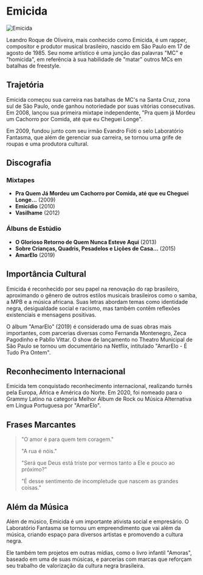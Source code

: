 # Emicida

![Emicida](https://upload.wikimedia.org/wikipedia/commons/8/85/Emicida_in_2016.jpg)

Leandro Roque de Oliveira, mais conhecido como Emicida, é um rapper, compositor e produtor musical brasileiro, nascido em São Paulo em 17 de agosto de 1985. Seu nome artístico é uma junção das palavras "MC" e "homicida", em referência à sua habilidade de "matar" outros MCs em batalhas de freestyle.

## Trajetória

Emicida começou sua carreira nas batalhas de MC's na Santa Cruz, zona sul de São Paulo, onde ganhou notoriedade por suas vitórias consecutivas. Em 2008, lançou sua primeira mixtape independente, "Pra quem já Mordeu um Cachorro por Comida, até que eu Cheguei Longe".

Em 2009, fundou junto com seu irmão Evandro Fióti o selo Laboratório Fantasma, que além de gerenciar sua carreira, se tornou uma grife de roupas e uma produtora cultural.

## Discografia

### Mixtapes
- **Pra Quem Já Mordeu um Cachorro por Comida, até que eu Cheguei Longe...** (2009)
- **Emicídio** (2010)
- **Vasilhame** (2012)

### Álbuns de Estúdio
- **O Glorioso Retorno de Quem Nunca Esteve Aqui** (2013)
- **Sobre Crianças, Quadris, Pesadelos e Lições de Casa...** (2015)
- **AmarElo** (2019)

## Importância Cultural

Emicida é reconhecido por seu papel na renovação do rap brasileiro, aproximando o gênero de outros estilos musicais brasileiros como o samba, a MPB e a música africana. Suas letras abordam temas como identidade negra, desigualdade social e racismo, mas também contêm reflexões existenciais e mensagens positivas.

O álbum "AmarElo" (2019) é considerado uma de suas obras mais importantes, com parcerias diversas como Fernanda Montenegro, Zeca Pagodinho e Pabllo Vittar. O show de lançamento no Theatro Municipal de São Paulo se tornou um documentário na Netflix, intitulado "AmarElo - É Tudo Pra Ontem".

## Reconhecimento Internacional

Emicida tem conquistado reconhecimento internacional, realizando turnês pela Europa, África e América do Norte. Em 2020, foi nomeado para o Grammy Latino na categoria Melhor Álbum de Rock ou Música Alternativa em Língua Portuguesa por "AmarElo".

## Frases Marcantes

> "O amor é para quem tem coragem."
> 
> "A rua é nóis."
> 
> "Será que Deus está triste por vermos tanto a Ele e pouco ao próximo?"
> 
> "É desse sentimento de incompletude que nascem as grandes coisas."

## Além da Música

Além de músico, Emicida é um importante ativista social e empresário. O Laboratório Fantasma se tornou um empreendimento que vai além da música, criando espaço para diversos artistas e promovendo a cultura negra.

Ele também tem projetos em outras mídias, como o livro infantil "Amoras", baseado em uma de suas músicas, e parcerias com marcas que reforçam seu trabalho de valorização da cultura negra brasileira.